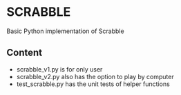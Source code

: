 # SCRABBLE
Basic Python implementation of Scrabble

## Content
- scrabble_v1.py is for only user
- scrabble_v2.py also has the option to play by computer
- test_scrabble.py has the unit tests of helper functions
